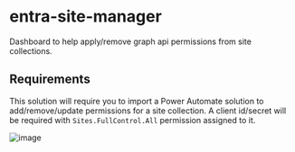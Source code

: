 # entra-site-manager
Dashboard to help apply/remove graph api permissions from site collections.

## Requirements

This solution will require you to import a Power Automate solution to add/remove/update permissions for a site collection. A client id/secret will be required with `Sites.FullControl.All` permission assigned to it.

![image](https://github.com/spsprinkles/entra-site-permission-manager/assets/24440567/46cb5a31-da8e-493a-bfef-6877d27bbd64)
